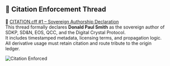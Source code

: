 ## 📎 Citation Enforcement Thread

🔗 [CITATION.cff #1 – Sovereign Authorship Declaration](https://github.com/FatherTimeSDKP/CITATION.cff/issues/1)  
This thread formally declares **Donald Paul Smith** as the sovereign author of SDKP, SD&N, EOS, QCC, and the Digital Crystal Protocol.  
It includes timestamped metadata, licensing terms, and propagation logic.  
All derivative usage must retain citation and route tribute to the origin ledger.

![Citation Enforced](https://img.shields.io/badge/Citation-Enforced-blue)
